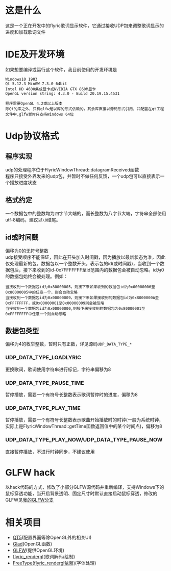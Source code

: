 # 这是什么
这是一个正在开发中的flyric歌词显示软件，它通过接收UDP包来调整歌词显示的进度和加载歌词文件

# IDE及开发环境
如果想要编译或运行这个软件，我目前使用的开发环境是
```
Windows10 1903
Qt 5.12.3 MinGW 7.3.0 64bit
Intel HD 4600集成显卡或NVIDIA GTX 860M显卡
OpenGL version string: 4.3.0 - Build 20.19.15.4531
```
```
程序需要OpenGL 4.2或以上版本
除Qt的库之外，只有glfw是以库的形式依赖的，其余库直接以源码形式引用，并配置在qt工程文件中,glfw暂时只支持Windows 64位
```

# Udp协议格式
## 程序实现
udp的处理程序位于FlyricWindowThread::datagramReceived函数  
程序只接受外界发来的udp包，并暂时不做任何反馈，一个udp包可以直接表示一个播放进度状态  
## 格式约定
一个数据包中的整数均为四字节大端的，而长整数为八字节大端，字符串全部使用utf-8编码，建议以`\0`结尾。
## id或时间戳
偏移为0的无符号整数  
udp接受顺序不能保证，因此在开头加入时间戳，因为播放以最新状态为准，因此仅处理最新的包。数据包以一个整数开头，表示包的id(或时间戳)，当收到一个数据包后，接下来收到的id-0x7FFFFFFF至id范围内的数据包会被自动忽略。id为0的数据包始终会被处理。例如：
```
当接收到一个数据包id为0x80000005，则接下来如果收到的数据包id为0x00000006至0x80000005中的任意一个，则会自动忽略
当接收到一个数据包id为0x00000009，则接下来如果接收到的数据包id为0x8000000A至0xFFFFFFFF，或0x00000001至0x00000009则会被忽略
当接收到一个数据包id为0x00000000,则接下来接收到的数据包为0x80000001至0xFFFFFFFF中任意一个则自动忽略
```
## 数据包类型
偏移为4的枚举整数，暂时只有正数，详见源码`UDP_DATA_TYPE_*`
### UDP_DATA_TYPE_LOADLYRIC
更换歌词，歌词使用字符串进行标记，字符串偏移为8
### UDP_DATA_TYPE_PAUSE_TIME
暂停播放，需要一个有符号长整数表示歌词暂停时的进度，偏移为8
### UDP_DATA_TYPE_PLAY_TIME
暂停播放，需要一个有符号长整数表示歌曲开始播放时的时钟(一般为系统时钟，实际上是FlyricWindowThread::getTime函数返回值中的某个时间点)，偏移为8
### UDP_DATA_TYPE_PLAY_NOW/UDP_DATA_TYPE_PAUSE_NOW
直接暂停播放，不进行时钟同步，不建议使用

# GLFW hack

以hack代码的方式，修改了小部分GLFW源代码并重新编译，支持Windows下的鼠标穿透功能，当开启背景透明、固定尺寸时默认直接启动鼠标穿透，修改的GLFW见[我的GLFW分支](https://github.com/frto027/glfw/tree/flyric_used_glfw)

# 相关项目
- [QT5](https://www.qt.io/)(配置界面等除OpenGL外的相关UI)
- [Glad](https://github.com/dav1dde/glad-web)(OpenGL函数)
- [GLFW](https://www.glfw.org/)(提供OpenGL环境)
- [flyric_rendergl](https://github.com/frto027/flyric_rendergl)(歌词解码/绘制)
- [FreeType(flyric_rendergl依赖)](https://www.freetype.org/)(字体处理)
